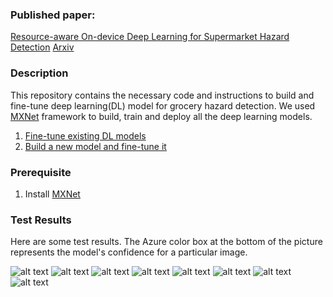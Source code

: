 ### Published paper: 
[Resource-aware On-device Deep Learning for Supermarket Hazard Detection](https://ieeexplore.ieee.org/document/9356355)
[Arxiv](https://arxiv.org/pdf/2003.04116.pdf)


### Description
 This repository contains the necessary code and instructions to build and fine-tune deep learning(DL) model for grocery hazard detection.
 We used [MXNet](https://mxnet.apache.org/) framework to build, train and deploy all the deep learning models. 

1. [Fine-tune existing DL models](https://github.com/sarwarmurshed/supermarket_hazard_detection/tree/master/fine-tune_existing_models)
2. [Build a new model and fine-tune it](https://github.com/sarwarmurshed/supermarket_hazard_detection/tree/master/edgeLite)

### Prerequisite
1. Install [MXNet](https://mxnet.apache.org/get_started/?platform=linux&processor=gpu&iot=raspberry-pi&) 

### Test Results
Here are some test results. The Azure color box at the bottom of the picture represents the model's confidence for a particular image. 

![alt text](https://github.com/sarwarmurshed/supermarket_hazard_detection/blob/master/output_result/output_result1.png "Logo Title Text 1")
![alt text](https://github.com/sarwarmurshed/supermarket_hazard_detection/blob/master/output_result/output_result2.png "Logo Title Text 2")
![alt text](https://github.com/sarwarmurshed/supermarket_hazard_detection/blob/master/output_result/output_result3.png "Logo Title Text 3")
![alt text](https://github.com/sarwarmurshed/supermarket_hazard_detection/blob/master/output_result/output_result4.png "Logo Title Text 4")
![alt text](https://github.com/sarwarmurshed/supermarket_hazard_detection/blob/master/output_result/output_result5.png "Logo Title Text 5")
![alt text](https://github.com/sarwarmurshed/supermarket_hazard_detection/blob/master/output_result/output_result6.png "Logo Title Text 6")
![alt text](https://github.com/sarwarmurshed/supermarket_hazard_detection/blob/master/output_result/output_result7.png "Logo Title Text 7")
![alt text](https://github.com/sarwarmurshed/supermarket_hazard_detection/blob/master/output_result/output_result9.png "Logo Title Text 8")
